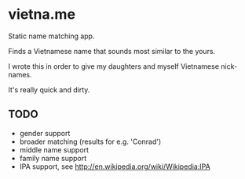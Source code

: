 vietna.me
=========

Static name matching app.

Finds a Vietnamese name that sounds most similar to the yours.

I wrote this in order to give my daughters and myself Vietnamese nick-names.

It's really quick and dirty.

TODO
----

- gender support
- broader matching (results for e.g. 'Conrad')
- middle name support
- family name support
- IPA support, see http://en.wikipedia.org/wiki/Wikipedia:IPA
